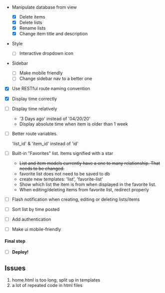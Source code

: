 + Manipulate database from view

    - [x] Delete items
    - [x] Delete lists
    - [x] Rename lists
    - [x] Change item title and description

+ Style

    - [ ] Interactive dropdown icon

+ Sidebar

    - [ ] Make mobile friendly
    - [ ] Change sidebar nav to a better one

- [x] Use RESTful route naming convention
- [x] Display time correctly
- [ ] Display time relatively

    + '3 Days ago' instead of '04/20/20'
    + Display absolute time when item is older than 1 week

- [ ] Better route variables. 

    'list_id' & 'item_id' instead of 'id'

- [ ] Built-in "Favorites" list. Items signified with a star

    + ~~List and item models currently have a one to many relationship. That needs to be changed.~~
    + favorite list does not need to be saved to db
    + create new templates: 'list', 'favorite-list'
    + Show which list the item is from when displayed in the favorite list.
    + When editing/deleting items from favorite list, redirect properly

- [ ] Flash notification when creating, editing or deleting lists/items
- [ ] Sort list by time posted
- [ ] Add authentication
- [ ] Make ui mobile-friendly

#### Final step

- [ ] **Deploy!**

## Issues

1. home.html is too long, split up in templates
2. a lot of repeated code in html files
